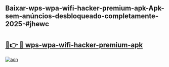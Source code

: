 ## Baixar-wps-wpa-wifi-hacker-premium-apk-Apk-sem-anúncios-desbloqueado-completamente-2025-#jhewc

# <h2><a href="https://ainizakaria.my?title=wps-wpa-wifi-hacker-premium-apk&ref=22M">🔗👉 🔴 wps-wpa-wifi-hacker-premium-apk</a></h2>

[![acn](https://github.com/user-attachments/assets/0f9c940e-d8b0-45ae-aac7-cd30a18b3e1c)](https://ainizakaria.my?title=wps-wpa-wifi-hacker-premium-apk&ref=22M)

